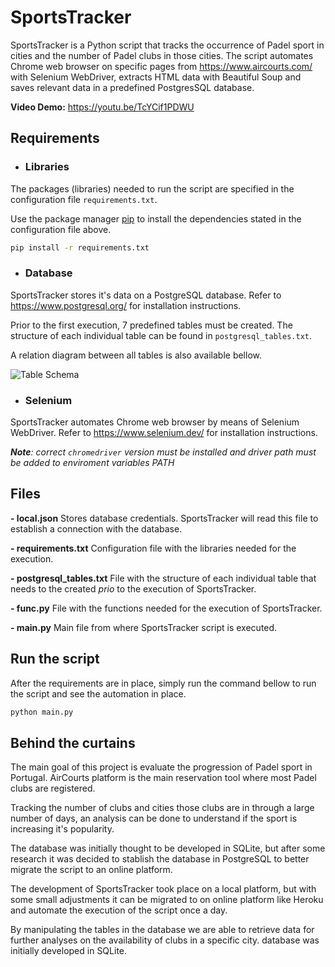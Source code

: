 # SportsTracker

SportsTracker is a Python script that tracks the occurrence of Padel sport in cities and the number of Padel clubs in those cities. The script automates Chrome web browser on specific pages from https://www.aircourts.com/ with Selenium WebDriver, extracts HTML data with Beautiful Soup and saves relevant data in a predefined PostgresSQL database. 

**Video Demo:** https://youtu.be/TcYCif1PDWU

## Requirements

- ### Libraries

The packages (libraries) needed to run the script are specified in the configuration file `requirements.txt`.

Use the package manager [pip](https://pip.pypa.io/en/stable/) to install the dependencies stated in the configuration file above.

```bash
pip install -r requirements.txt
```
- ### Database
SportsTracker stores it's data on a PostgreSQL database. Refer to https://www.postgresql.org/ for installation instructions.

Prior to the first execution, 7 predefined tables must be created. The structure of each individual table can be found in `postgresql_tables.txt`.

A relation diagram between all tables is also available bellow. 

![Table Schema](https://user-images.githubusercontent.com/84719851/134774621-bbd1c012-310c-40b4-a31c-b56c26aca33f.png)

- ### Selenium
SportsTracker automates Chrome web browser by means of Selenium WebDriver. Refer to https://www.selenium.dev/ for installation instructions. 

***Note**: correct `chromedriver` version must be installed and driver path must be added to enviroment variables PATH*


## Files
**- local.json**
Stores database credentials. SportsTracker will read this file to establish a connection with the database. 

**- requirements.txt**
Configuration file with the libraries needed for the execution. 

**- postgresql_tables.txt**
File with the structure of each individual table that needs to the created *prio* to the execution of SportsTracker.

**- func.py**
File  with the functions needed for the execution of SportsTracker.  

**- main.py**
Main file from where SportsTracker script is executed. 

## Run the script

After the requirements are in place, simply run the command bellow to run the script and see the automation in place. 

```python
python main.py
```

## Behind the curtains

The main goal of this project is evaluate the progression of Padel sport in Portugal. AirCourts platform is the main reservation tool where most Padel clubs are registered. 

Tracking the number of clubs and cities those clubs are in through a large number of days, an analysis can be done to understand if the sport is increasing it's popularity.

The database was initially thought to be developed in SQLite, but after some research it was decided to stablish the database in PostgreSQL to better migrate the script to an online platform. 

The development of SportsTracker took place on a local platform, but with some small adjustments it can be migrated to on online platform like Heroku and automate the execution of the script once a day. 

By manipulating the tables in the database we are able to retrieve data for further analyses on the availability of clubs in a specific city. database was initially developed in SQLite.
